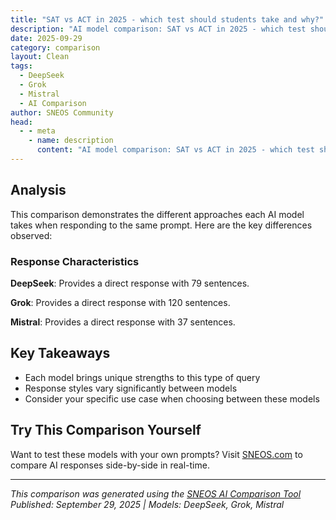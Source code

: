 ```yaml
---
title: "SAT vs ACT in 2025 - which test should students take and why?"
description: "AI model comparison: SAT vs ACT in 2025 - which test should students take and why?..."
date: 2025-09-29
category: comparison
layout: Clean
tags:
  - DeepSeek
  - Grok
  - Mistral
  - AI Comparison
author: SNEOS Community
head:
  - - meta
    - name: description
      content: "AI model comparison: SAT vs ACT in 2025 - which test should students take and why?..."
---
```


<ChatComparison
  title="SAT vs ACT in 2025 - which test should students take and why?"
  prompt="SAT vs ACT in 2025 - which test should students take and why?"
  :responses='{
    "DeepSeek": "Of course. This is an excellent question, as the testing landscape has changed dramatically. Here\u2019s a comprehensive guide to help students decide between the SAT and ACT in 2025.\n\n### The Short Answer\n\nFor most students in 2025, the **Digital SAT is the recommended first choice to try**, primarily due to its adaptive format, shorter duration, and more straightforward math section. However, the best test is the one the *student* performs better on, and the ACT remains a superb option for fast readers and those strong in science and advanced math.\n\n---\n\n### The Core Differences in 2025: At a Glance\n\n| Feature | **Digital SAT** | **Digital ACT** |\n| :--- | :--- | :--- |\n| **Format** | **Adaptive by Section** (Module 2 difficulty depends on Module 1 performance) | **Linear** (Non-adaptive, everyone sees the same questions) |\n| **Length** | **2 hours, 14 minutes** | **2 hours, 55 minutes** |\n| **Reading \u0026 Writing** | Integrated into two \u0022Reading and Writing\u0022 modules. Shorter, more direct passages. | Separate \u0022English\u0022 (grammar) and \u0022Reading\u0022 (long passage comprehension) tests. |\n| **Math** | **~90% Algebra \u0026 Advanced Math.** Calculator allowed on entire section. Reference sheet provided. | **Broader range:** Algebra, Geometry, Trigonometry. Calculator permitted on entire section. |\n| **Science** | **No dedicated Science section.** Science questions are embedded in the Reading \u0026 Writing and Math sections. | **Yes, a dedicated Science section.** It tests data analysis and scientific reasoning, not specific knowledge. |\n| **Scoring** | **Score out of 1600.** Combines two 800-point sections (RW \u002B Math). | **Score out of 36.** Composite is the average of four section scores (English, Math, Reading, Science). |\n| **Pacing** | **More time per question.** Less rushed. | **Faster pace,** especially on the Reading and Science sections. |\n| **Availability** | Fully digital, available domestically and internationally. | Digital for most test-takers in the US, with some states still using paper. |\n\n---\n\n### Key Factors to Help You Decide\n\n#### 1. Take a Full-Length, Timed Practice Test for Each\nThis is the single most important step. Your personal performance is the ultimate deciding factor.\n*   **How to do it:** Use official practice tests from the College Board and ACT websites. Simulate real testing conditions as closely as possible.\n*   **How to compare scores:** Use the official **Concordance Tables** provided by the College Board and ACT to see how your practice scores compare. For example, a 1300 on the SAT is roughly equivalent to a 28 on the ACT. If your scores are significantly higher on one test, that\u0027s your answer.\n\n#### 2. Analyze Your Academic Strengths and Weaknesses\n\n**Choose the SAT if you:**\n\n*   **Excel at Algebra and Problem-Solving:** The SAT math section is heavily focused on algebra, functions, and data analysis. If you\u0027re less comfortable with geometry and trigonometry, the SAT\u0027s narrower focus is an advantage.\n*   **Prefer a Slower Pace:** The Digital SAT gives you more time per question, reducing the feeling of being rushed.\n*   **Get Stressed by a \u0022Science\u0022 Section:** If the mere idea of a Science section makes you anxious, the SAT\u0027s integration of science questions into other sections can be less intimidating.\n*   **Appreciate a Built-in Calculator:** Desmos graphing calculator is integrated directly into the testing app, a huge advantage for solving complex equations visually.\n*   **Like the \u0022Adaptive\u0022 Challenge:** If you perform well under pressure and don\u0027t get flustered knowing the second module\u0027s difficulty depends on your first performance, the SAT format can work in your favor.\n\n**Choose the ACT if you:**\n\n*   **Are a Very Fast Reader:** The ACT Reading section requires you to process four long passages quickly. If you can read and comprehend at speed, you\u0027ll excel here.\n*   **Are Strong in Geometry and Trigonometry:** The ACT has a much larger proportion of geometry and trig questions than the SAT (about 35-40% of the math test).\n*   **Are Good at Interpreting Data and Graphs:** The ACT Science section is essentially a fast-paced test of your ability to read charts, graphs, and interpret experimental data. Strong data skills are a massive advantage.\n*   **Prefer a Straightforward, Non-Adaptive Test:** The ACT is the same for everyone. You don\u0027t have to worry about the test adapting its difficulty in real-time based on your performance.\n*   **Perform Well in Grammar:** The ACT English test is heavily focused on grammar, punctuation, and sentence structure rules.\n\n---\n\n### The \u0022State Mandate\u0022 and \u0022Superscoring\u0022 Wild Cards\n\n*   **State Requirements:** Some states (e.g., Michigan, Ohio) require all juniors to take the ACT as part of state testing. In this case, it often makes sense to focus on the ACT since you\u0027ll already be preparing for it.\n*   **Superscoring:** Most colleges now **superscore** both the SAT and ACT.\n    *   **SAT Superscore:** They\u0027ll combine your highest Reading/Writing score with your highest Math score from all test dates.\n    *   **ACT Superscore:** They\u0027ll average your highest individual section scores (English, Math, Reading, Science) from all test dates to create a new \u0022Super\u0022 Composite score.\n    *   **Strategy:** This means you can take each test multiple times to build your best possible score without penalty.\n\n### Final Recommendation \u0026 Action Plan for 2025\n\n1.  **Start with the Digital SAT Practice Test.** Given its shorter length and growing popularity, it\u0027s the logical first test to try. See how you naturally perform.\n2.  **If you\u0027re unsure or not satisfied, take a Digital ACT Practice Test.** Compare your scores using a concordance table.\n3.  **Make a data-driven decision.** Go with the test where you scored higher *and* felt more comfortable with the format and pacing.\n4.  **Focus your preparation.** Once you\u0027ve chosen, dedicate your study time to mastering that specific test\u0027s content, structure, and strategies. Don\u0027t split your focus between both.\n5.  **Check with Your Target Colleges.** While most colleges are test-optional, a strong score can still significantly boost your application. Confirm their policies.\n\n**Bottom Line:** The Digital SAT\u0027s design makes it the more approachable and less stressful option for the *average* student in 2025. However, the \u0022right\u0022 test is a personal decision. **Take the practice tests.** Your scores and your comfort level will tell you everything you need to know.",
    "Grok": "Choosing between the SAT and ACT in 2025 depends on a variety of factors, including a student\u2019s strengths, the colleges they\u2019re applying to, and their personal preferences. Both tests are widely accepted by U.S. colleges and universities for admissions, and neither is inherently \u0022better\u0022 than the other. However, there are key differences that can help students decide which test suits them best. Below is a breakdown of the SAT and ACT, along with considerations for 2025.\n\n---\n\n### **Overview of the SAT and ACT in 2025**\n1. **SAT (Scholastic Assessment Test):**\n   - Administered by the College Board.\n   - Focuses on evidence-based reading, writing, and math.\n   - As of 2024, the SAT is fully digital in the U.S. (and internationally since 2023). This transition is expected to continue in 2025, meaning students will take the test on a computer or tablet with adaptive testing (the difficulty of questions adjusts based on performance).\n   - Duration: Approximately 2 hours and 14 minutes (with breaks).\n   - Sections: Reading and Writing (combined), Math.\n   - Scoring: 400-1600 (200-800 for each section).\n   - No Science section, though some reading passages may include scientific content.\n   - Optional Essay: Discontinued as of 2021; not offered in 2025.\n   - Cost: Around $60 (subject to change; fee waivers available).\n\n2. **ACT (American College Testing):**\n   - Administered by ACT, Inc.\n   - Focuses on English, Math, Reading, and Science, with an optional Writing section.\n   - As of late 2024, the ACT is primarily paper-based, but a digital option is available at some testing centers. ACT plans to expand digital testing by 2025, though it may not be as widespread as the SAT\u2019s digital rollout. Some students may still take the paper version.\n   - Duration: Approximately 2 hours and 55 minutes (3 hours 35 minutes with the optional Writing section).\n   - Sections: English, Math, Reading, Science (plus optional Writing).\n   - Scoring: 1-36 (composite score is the average of the four main sections).\n   - Includes a dedicated Science section, which tests data interpretation and reasoning skills.\n   - Optional Writing Section: Adds an essay component (some colleges may require or recommend it).\n   - Cost: Around $68 without Writing, $93 with Writing (subject to change; fee waivers available).\n\n---\n\n### **Key Differences to Consider for 2025**\n1. **Format and Adaptability:**\n   - The SAT\u2019s digital format in 2025 is adaptive, meaning the test adjusts to a student\u2019s performance in real-time. This can make the test shorter and potentially less stressful for some, but others may find the computer-based format challenging if they\u2019re not comfortable with on-screen reading or math calculations.\n   - The ACT may still offer a paper option in 2025 at many centers, which could appeal to students who prefer traditional testing. However, the gradual shift to digital testing means students should check availability and prepare for either format.\n\n2. **Content Focus:**\n   - **Math:** The SAT emphasizes algebra, data analysis, and problem-solving, with some advanced topics (e.g., trigonometry). Calculators are allowed for the entire Math section. The ACT covers similar topics but includes more geometry and a slightly broader range of concepts; calculators are also allowed throughout.\n   - **Science:** The ACT has a dedicated Science section that tests data interpretation, charts, and scientific reasoning. The SAT incorporates some science-related content in reading passages but does not have a separate section. If a student excels in science or data analysis, the ACT might be a better fit.\n   - **Reading and Writing:** The SAT combines these into one section with a focus on evidence-based analysis. The ACT separates English (grammar-focused) and Reading (comprehension-focused) and may feel more straightforward to some students.\n\n3. **Timing and Pacing:**\n   - The SAT is shorter (about 2 hours 14 minutes) and provides more time per question, which may benefit students who need extra time to think through problems.\n   - The ACT is longer (nearly 3 hours without Writing) and has a faster pace, with less time per question. This may suit students who work quickly and can handle endurance.\n\n4. **Scoring:**\n   - The SAT\u2019s 400-1600 scale combines two section scores (Reading/Writing and Math).\n   - The ACT\u2019s 1-36 composite score averages the four sections (English, Math, Reading, Science). Some students find the ACT\u2019s scoring easier to interpret.\n   - Both tests offer superscoring (colleges consider the highest section scores across multiple test dates), though policies vary by school.\n\n5. **Optional Writing Section:**\n   - The ACT offers an optional Writing (essay) section, which some colleges may require or recommend, especially for competitive programs. The SAT no longer offers an essay.\n   - In 2025, check college requirements to see if the ACT Writing section is necessary.\n\n6. **Test Availability and Prep Resources:**\n   - Both tests offer multiple dates throughout the year. The SAT\u2019s digital transition may mean more consistent testing environments, while the ACT\u2019s mix of paper and digital could vary by location in 2025.\n   - Practice materials are abundant for both tests. The College Board (SAT) offers free resources via Khan Academy, while ACT, Inc. provides official practice tests and prep guides.\n\n---\n\n### **Which Test Should Students Take in 2025?**\nHere are some guidelines to help decide, recognizing that personal factors play a significant role:\n\n1. **Consider College Requirements and Preferences:**\n   - Most U.S. colleges accept both tests equally, and many remain test-optional in 2025 due to ongoing trends post-COVID. However, some schools or programs may prefer one over the other or require the ACT Writing section.\n   - Research the colleges on your list. If a school has a preference or specific requirements, prioritize that test. If test-optional policies apply, weigh whether submitting scores will strengthen your application.\n\n2. **Play to Your Strengths:**\n   - **Strong in Science or Data Analysis?** Choose the ACT, as its Science section rewards skills in interpreting graphs, tables, and experiments.\n   - **Strong in Math and Reading Comprehension?** The SAT might be better, with its focus on evidence-based analysis and a calculator-friendly Math section.\n   - **Need More Time Per Question?** The SAT\u2019s slower pacing could help.\n   - **Work Quickly and Handle Longer Tests?** The ACT\u2019s format may suit you.\n\n3. **Take Practice Tests:**\n   - The best way to decide is to take full-length practice tests for both the SAT and ACT under timed conditions. Compare your scores using concordance tables (available from the College Board or ACT) to see which test yields a higher result.\n   - Assess how comfortable you felt with each test\u2019s format, pacing, and content. For 2025, ensure you practice the digital SAT format, as it\u2019s different from the old paper version. If the ACT is digital at your test center, familiarize yourself with that as well.\n\n4. **Digital vs. Paper Preference:**\n   - If you\u2019re tech-savvy and prefer a shorter, adaptive test, the digital SAT might be ideal.\n   - If you\u2019re more comfortable with paper and pencil or wary of on-screen reading, check if the ACT offers a paper option in your area for 2025.\n\n5. **Time and Resources:**\n   - Consider how much time you have to prepare. If you\u2019re short on time, the SAT\u2019s shorter duration and abundant free resources (via Khan Academy) might be more manageable.\n   - If you\u2019re willing to invest in prep and want to showcase a broader range of skills (including science), the ACT could be worth the effort.\n\n---\n\n### **Trends and Special Considerations for 2025**\n- **Digital Transition:** The SAT\u2019s full shift to digital testing is a significant change, and students should ensure they\u2019re comfortable with the format. The ACT\u2019s partial move to digital means flexibility but also uncertainty\u2014confirm the format at your test center.\n- **Test-Optional Policies:** Many colleges continue to be test-optional in 2025, meaning strong grades, extracurriculars, and essays can compensate for not submitting scores. However, submitting a competitive SAT or ACT score can still boost your application, especially at selective schools.\n- **Score Inflation and Competition:** With digital testing and adaptive formats, score distributions may shift for the SAT in 2025. Stay updated on score trends via the College Board or college admissions blogs.\n- **State Requirements:** Some states mandate one test over the other for high school graduation (e.g., SAT in Michigan, ACT in Illinois). Check local policies if applicable.\n\n---\n\n### **Recommendation: Take Both If Possible, or Focus on One**\n- **If you have time and resources:** Take practice tests for both and see where you score higher. Some students take both the SAT and ACT to maximize their chances, as colleges will often accept either (and sometimes superscore across tests).\n- **If you must choose one:** Base your decision on practice test results, content strengths, and college requirements. Most students lean toward the SAT due to its shorter duration and digital accessibility, but the ACT remains a strong choice for those excelling in science or preferring its structure.\n\n---\n\n### **Final Steps**\n1. Take a diagnostic practice test for both the SAT and ACT (available for free online).\n2. Research target colleges\u2019 policies on test requirements, test-optional status, and Writing section preferences for 2025.\n3. Plan your test dates (both tests offer multiple dates; register early to secure spots, especially with digital testing logistics).\n4. Prepare using official resources and, if needed, tutoring or prep courses tailored to your chosen test.\n\nUltimately, the \u201Cright\u201D test in 2025 is the one where you can perform your",
    "Mistral": "In 2025, the decision between taking the SAT and ACT will depend on several factors, as both tests are likely to continue evolving. Here are some considerations to help students decide which test to take:\n\n### 1. **Test Format and Structure**\n- **SAT**: The SAT is known for its emphasis on critical reading, writing, and math. It includes sections on Evidence-Based Reading and Writing, and Math. The SAT also has an optional essay section.\n- **ACT**: The ACT covers English, Math, Reading, and Science, with an optional Writing section. The ACT is generally considered to be more straightforward and less tricky than the SAT.\n\n### 2. **Scoring and Timing**\n- **SAT**: The SAT is scored on a scale of 400-1600 for the total score, with section scores ranging from 200-800. The timing is generally more relaxed compared to the ACT.\n- **ACT**: The ACT is scored on a scale of 1-36 for each section, with a composite score also ranging from 1-36. The ACT is known for its faster pace, which can be challenging for some students.\n\n### 3. **Content and Difficulty**\n- **SAT**: The SAT tends to have more complex reading passages and math problems that require more critical thinking. The math section includes more advanced topics like trigonometry and pre-calculus.\n- **ACT**: The ACT has a broader range of topics, including a Science section that tests reasoning skills. The math section is generally considered easier than the SAT\u0027s, but it covers a wider range of topics.\n\n### 4. **College Preferences**\n- **Acceptance**: Most colleges accept both SAT and ACT scores, but it\u0027s always a good idea to check the specific requirements of the colleges you are interested in. Some colleges may have a preference or specific score requirements for one test over the other.\n\n### 5. **Personal Strengths**\n- **SAT**: Students who are strong in critical reading, writing, and advanced math may find the SAT more suitable.\n- **ACT**: Students who are strong in science reasoning and prefer a more straightforward test format may find the ACT more suitable.\n\n### 6. **Test Preparation**\n- **Resources**: Both tests have a wealth of preparation materials available, including practice tests, study guides, and online courses. Choose the test for which you have better access to preparation resources.\n\n### 7. **Future Trends**\n- **Digital vs. Paper**: By 2025, both tests may have more digital options, which could affect how students prepare and take the test. The SAT has already announced plans to go fully digital, which could make it more accessible and convenient for some students.\n- **Adaptive Testing**: The SAT is also exploring adaptive testing, where the difficulty of questions adjusts based on the student\u0027s performance. This could make the test more efficient and personalized.\n\n### 8. **Practice Tests**\n- **Trial Runs**: Taking practice tests for both the SAT and ACT can help students determine which test they feel more comfortable with and perform better on.\n\n### Conclusion\nUltimately, the best test for a student in 2025 will depend on their individual strengths, preferences, and the specific requirements of the colleges they are applying to. It\u0027s advisable to take practice tests for both the SAT and ACT to see which one aligns better with their skills and comfort level. Additionally, staying informed about any updates or changes to the test formats and structures will be crucial."
  }'
  published-date="16:28"
/>

## Analysis

This comparison demonstrates the different approaches each AI model takes when responding to the same prompt. Here are the key differences observed:

### Response Characteristics

**DeepSeek**: Provides a direct response with 79 sentences. 

**Grok**: Provides a direct response with 120 sentences. 

**Mistral**: Provides a direct response with 37 sentences. 

## Key Takeaways

- Each model brings unique strengths to this type of query
- Response styles vary significantly between models
- Consider your specific use case when choosing between these models

## Try This Comparison Yourself

Want to test these models with your own prompts? Visit [SNEOS.com](https://sneos.com) to compare AI responses side-by-side in real-time.

---

*This comparison was generated using the [SNEOS AI Comparison Tool](https://sneos.com)*
*Published: September 29, 2025 | Models: DeepSeek, Grok, Mistral*
